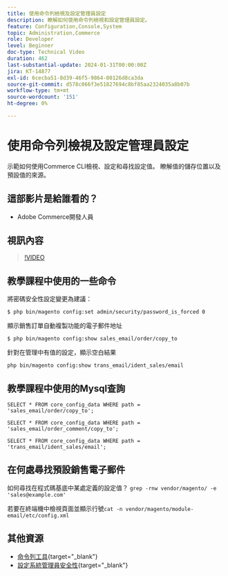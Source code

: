 ```yaml
---
title: 使用命令列檢視及設定管理員設定
description: 瞭解如何使用命令列檢視和設定管理員設定。
feature: Configuration,Console,System
topic: Administration,Commerce
role: Developer
level: Beginner
doc-type: Technical Video
duration: 462
last-substantial-update: 2024-01-31T00:00:00Z
jira: KT-14877
exl-id: 6cecba51-8d39-46f5-9864-80126d8ca3da
source-git-commit: d578c066f3e51827694c8bf85aa2324035a8b07b
workflow-type: tm+mt
source-wordcount: '151'
ht-degree: 0%

---
```


# 使用命令列檢視及設定管理員設定

示範如何使用Commerce CLI檢視、設定和尋找設定值。 瞭解值的儲存位置以及預設值的來源。

## 這部影片是給誰看的？

- Adobe Commerce開發人員

## 視訊內容

>[!VIDEO](https://video.tv.adobe.com/v/3427123?&learn=on)

## 教學課程中使用的一些命令

將密碼安全性設定變更為建議：

`$ php bin/magento config:set admin/security/password_is_forced 0`

顯示銷售訂單自動複製功能的電子郵件地址

`$ php bin/magento config:show sales_email/order/copy_to`

針對在管理中有值的設定，顯示空白結果

`php bin/magento config:show trans_email/ident_sales/email`

## 教學課程中使用的Mysql查詢

```
SELECT * FROM core_config_data WHERE path = 'sales_email/order/copy_to';

SELECT * FROM core_config_data WHERE path = 'sales_email/order_comment/copy_to';

SELECT * FROM core_config_data WHERE path = 'trans_email/ident_sales/email';
```

## 在何處尋找預設銷售電子郵件

如何尋找在程式碼基底中某處定義的設定值？
`grep -rnw vendor/magento/ -e 'sales@example.com'`

若要在終端機中檢視頁面並顯示行號`cat -n vendor/magento/module-email/etc/config.xml`

## 其他資源

- [命令列工具](https://experienceleague.adobe.com/docs/commerce-operations/configuration-guide/cli/config-cli.html){target="_blank"}
- [設定系統管理員安全性](https://experienceleague.adobe.com/docs/commerce-admin/systems/security/security-admin.html){target="_blank"}
